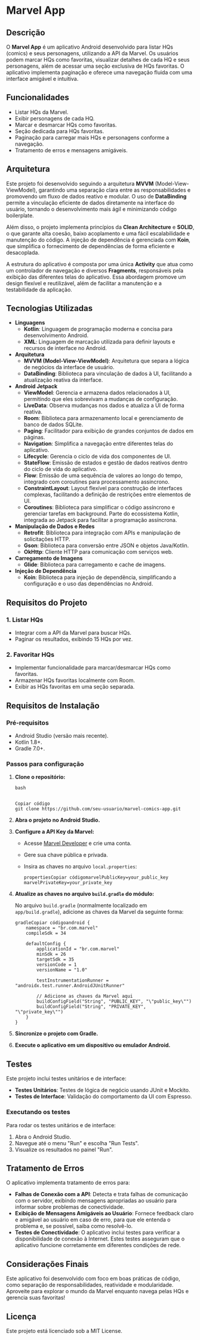 # Marvel App

## Descrição

O **Marvel App** é um aplicativo Android desenvolvido para listar HQs (comics) e seus personagens, utilizando a API da Marvel. Os usuários podem marcar HQs como favoritas, visualizar detalhes de cada HQ e seus personagens, além de acessar uma seção exclusiva de HQs favoritas. O aplicativo implementa paginação e oferece uma navegação fluida com uma interface amigável e intuitiva.

## Funcionalidades

- Listar HQs da Marvel.
- Exibir personagens de cada HQ.
- Marcar e desmarcar HQs como favoritas.
- Seção dedicada para HQs favoritas.
- Paginação para carregar mais HQs e personagens conforme a navegação.
- Tratamento de erros e mensagens amigáveis.

## Arquitetura

Este projeto foi desenvolvido seguindo a arquitetura **MVVM** (Model-View-ViewModel), garantindo uma separação clara entre as responsabilidades e promovendo um fluxo de dados reativo e modular. O uso de **DataBinding** permite a vinculação eficiente de dados diretamente na interface do usuário, tornando o desenvolvimento mais ágil e minimizando código boilerplate.

Além disso, o projeto implementa princípios da **Clean Architecture** e **SOLID**, o que garante alta coesão, baixo acoplamento e uma fácil escalabilidade e manutenção do código. A injeção de dependência é gerenciada com **Koin**, que simplifica o fornecimento de dependências de forma eficiente e desacoplada.

A estrutura do aplicativo é composta por uma única **Activity** que atua como um controlador de navegação e diversos **Fragments**, responsáveis pela exibição das diferentes telas do aplicativo. Essa abordagem promove um design flexível e reutilizável, além de facilitar a manutenção e a testabilidade da aplicação.

## Tecnologias Utilizadas

- **Linguagens**
  - **Kotlin**: Linguagem de programação moderna e concisa para desenvolvimento Android.
  - **XML**: Linguagem de marcação utilizada para definir layouts e recursos de interface no Android.
- **Arquitetura**
  - **MVVM (Model-View-ViewModel)**: Arquitetura que separa a lógica de negócios da interface de usuário.
  - **DataBinding**: Biblioteca para vinculação de dados à UI, facilitando a atualização reativa da interface.
- **Android Jetpack**
  - **ViewModel**: Gerencia e armazena dados relacionados à UI, permitindo que eles sobrevivam a mudanças de configuração.
  - **LiveData**: Observa mudanças nos dados e atualiza a UI de forma reativa.
  - **Room**: Biblioteca para armazenamento local e gerenciamento de banco de dados SQLite.
  - **Paging**: Facilitador para exibição de grandes conjuntos de dados em páginas.
  - **Navigation**: Simplifica a navegação entre diferentes telas do aplicativo.
  - **Lifecycle**: Gerencia o ciclo de vida dos componentes de UI.
  - **StateFlow**: Emissão de estados e gestão de dados reativos dentro do ciclo de vida do aplicativo.
  - **Flow**: Emissão de uma sequência de valores ao longo do tempo, integrado com coroutines para processamento assíncrono.
  - **ConstraintLayout**: Layout flexível para construção de interfaces complexas, facilitando a definição de restrições entre elementos de UI.
  - **Coroutines**: Biblioteca para simplificar o código assíncrono e gerenciar tarefas em background. Parte do ecossistema Kotlin, integrada ao Jetpack para facilitar a programação assíncrona.
- **Manipulação de Dados e Redes**
  - **Retrofit**: Biblioteca para integração com APIs e manipulação de solicitações HTTP.
  - **Gson**: Biblioteca para conversão entre JSON e objetos Java/Kotlin.
  - **OkHttp**: Cliente HTTP para comunicação com serviços web.
- **Carregamento de Imagens**
  - **Glide**: Biblioteca para carregamento e cache de imagens.
- **Injeção de Dependência**
  - **Koin**: Biblioteca para injeção de dependência, simplificando a configuração e o uso das dependências no Android.

## Requisitos do Projeto

### 1. Listar HQs

- Integrar com a API da Marvel para buscar HQs.
- Paginar os resultados, exibindo 15 HQs por vez.

### 2. Favoritar HQs

- Implementar funcionalidade para marcar/desmarcar HQs como favoritas.
- Armazenar HQs favoritas localmente com Room.
- Exibir as HQs favoritas em uma seção separada.

## Requisitos de Instalação

### Pré-requisitos

- Android Studio (versão mais recente).
- Kotlin 1.8+.
- Gradle 7.0+.

### Passos para configuração

1. **Clone o repositório:**

   ```
   bash
   
   
   Copiar código
   git clone https://github.com/seu-usuario/marvel-comics-app.git
   ```

2. **Abra o projeto no Android Studio.**

3. **Configure a API Key da Marvel:**

   - Acesse [Marvel Developer](https://developer.marvel.com/) e crie uma conta.

   - Gere sua chave pública e privada.

   - Insira as chaves no arquivo `local.properties`:

     ```
     propertiesCopiar códigomarvelPublicKey=your_public_key
     marvelPrivateKey=your_private_key
     ```

4. **Atualize as chaves no arquivo `build.gradle` do módulo:**

   No arquivo `build.gradle` (normalmente localizado em `app/build.gradle`), adicione as chaves da Marvel da seguinte forma:

   ```
   gradleCopiar códigoandroid {
       namespace = "br.com.marvel"
       compileSdk = 34
   
       defaultConfig {
           applicationId = "br.com.marvel"
           minSdk = 26
           targetSdk = 35
           versionCode = 1
           versionName = "1.0"
   
           testInstrumentationRunner = "androidx.test.runner.AndroidJUnitRunner"
   
           // Adicione as chaves da Marvel aqui
           buildConfigField("String", "PUBLIC_KEY", "\"public_key\"")
           buildConfigField("String", "PRIVATE_KEY", "\"private_key\"")
       }
   }
   ```

5. **Sincronize o projeto com Gradle.**

6. **Execute o aplicativo em um dispositivo ou emulador Android.**

## Testes

Este projeto inclui testes unitários e de interface:

- **Testes Unitários**: Testes de lógica de negócio usando JUnit e Mockito.
- **Testes de Interface**: Validação do comportamento da UI com Espresso.

### Executando os testes

Para rodar os testes unitários e de interface:

1. Abra o Android Studio.
2. Navegue até o menu "Run" e escolha "Run Tests".
3. Visualize os resultados no painel "Run".

## Tratamento de Erros

O aplicativo implementa tratamento de erros para:

- **Falhas de Conexão com a API**: Detecta e trata falhas de comunicação com o servidor, exibindo mensagens apropriadas ao usuário para informar sobre problemas de conectividade.
- **Exibição de Mensagens Amigáveis ao Usuário**: Fornece feedback claro e amigável ao usuário em caso de erro, para que ele entenda o problema e, se possível, saiba como resolvê-lo.
- **Testes de Conectividade**: O aplicativo inclui testes para verificar a disponibilidade de conexão à Internet. Estes testes asseguram que o aplicativo funcione corretamente em diferentes condições de rede.

## Considerações Finais

Este aplicativo foi desenvolvido com foco em boas práticas de código, como separação de responsabilidades, reatividade e modularidade. Aproveite para explorar o mundo da Marvel enquanto navega pelas HQs e gerencia suas favoritas!

## Licença

Este projeto está licenciado sob a MIT License.
